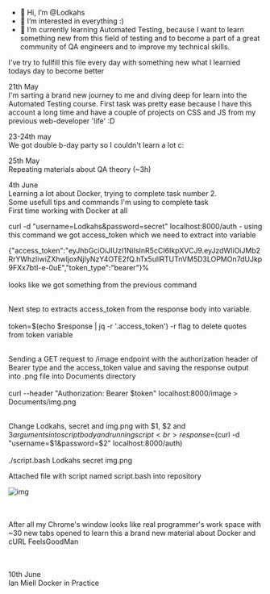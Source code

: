 - 👋 Hi, I’m @Lodkahs
- 👀 I’m interested in everything :)
- 🌱 I’m currently learning Automated Testing, because I want to learn something new from this field of testing and to become a part of a great community of QA engineers and to improve my technical skills.

I've try to fullfill this file every day with something new what I learnied todays day to become better

21th May <br>
I'm sarting a brand new journey to me and diving deep for learn into the Automated Testing course. First task was pretty ease because I have this account a long time and have a couple of projects on CSS and JS from my previous web-developer 'life' :D

23-24th may <br>
We got double b-day party so I couldn't learn a lot c:

25th May <br>
Repeating materials about QA theory (~3h)

4th June <br>
Learning a lot about Docker, trying to complete task number 2. <br> 
Some usefull tips and commands I'm using to complete task <br> First time working with Docker at all <br>

curl -d "username=Lodkahs&password=secret" localhost:8000/auth - using this command we got access_token which we need to extract into variable <br>

{"access_token":"eyJhbGciOiJIUzI1NiIsInR5cCI6IkpXVCJ9.eyJzdWIiOiJMb2RrYWhzIiwiZXhwIjoxNjIyNzY4OTE2fQ.hTx5ulIRTUTnVM5D3LOPMOn7dUJkp9FXx7btI-e-0uE","token_type":"bearer"}% <br><br> looks like we got something from the previous command <br><br>

Next step to extracts access_token from the response body into variable. <br><br>
token=$(echo $response | jq -r '.access_token') -r flag to delete quotes from token variable<br><br>

Sending a GET request to /image endpoint with the authorization header of Bearer type and the access_token value and saving the response output into .png file into Documents directory <br><br>
curl --header "Authorization: Bearer $token" localhost:8000/image > Documents/img.png <br><br>

Change Lodkahs, secret and img.png with $1, $2 and $3 arguments into script body and running script <br>
response=$(curl -d "username=$1&password=$2" localhost:8000/auth)
<br><br>
./script.bash Lodkahs secret img.png


Attached file with script named script.bash into repository           

![img](https://user-images.githubusercontent.com/27642605/120771820-52982b00-c528-11eb-9eb2-23d9106141dd.png) <br><br><br>

After all my Chrome's window looks like real programmer's work space with ~30 new tabs opened to learn this a brand new material about Docker and cURL FeelsGoodMan

<br><br>
10th June <br>
Ian Miell Docker in Practice






